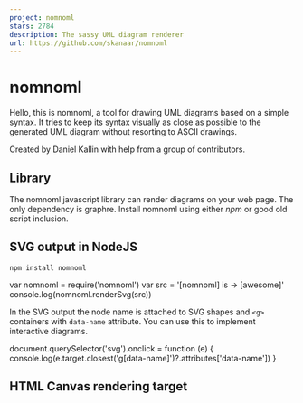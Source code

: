 ```yaml
---
project: nomnoml
stars: 2784
description: The sassy UML diagram renderer
url: https://github.com/skanaar/nomnoml
---
```


nomnoml
=======

Hello, this is nomnoml, a tool for drawing UML diagrams based on a simple syntax. It tries to keep its syntax visually as close as possible to the generated UML diagram without resorting to ASCII drawings.

Created by Daniel Kallin with help from a group of contributors.

Library
-------

The nomnoml javascript library can render diagrams on your web page. The only dependency is graphre. Install nomnoml using either _npm_ or good old script inclusion.

SVG output in NodeJS
--------------------

```
npm install nomnoml
```

var nomnoml \= require('nomnoml')
var src \= '\[nomnoml\] is -> \[awesome\]'
console.log(nomnoml.renderSvg(src))

In the SVG output the node name is attached to SVG shapes and `<g>` containers with `data-name` attribute. You can use this to implement interactive diagrams.

document.querySelector('svg').onclick \= function (e) {
  console.log(e.target.closest('g\[data-name\]')?.attributes\['data-name'\])
}

HTML Canvas rendering target
----------------------------

<script src\="//unpkg.com/graphre/dist/graphre.js"\></script\>
<script src\="//unpkg.com/nomnoml/dist/nomnoml.js"\></script\>

<canvas id\="target-canvas"\></canvas\>
<script\>
  var canvas \= document.getElementById('target-canvas')
  var source \= '\[nomnoml\] is -> \[awesome\]'
  nomnoml.draw(canvas, source)
</script\>

Command Line Interface
----------------------

`npx nomnoml` exposes the SVG renderer with a command-line interface. This mode also supports the `#import: <filename>` directive for dividing complex diagrams into multiple files.

```
npx nomnoml input-file.noml
```

Web application
---------------

The nomnoml web application is a simple editor with a live preview. It is purely client-side and uses your browser's _localStorage_, so your diagram should be here the next time you visit (but no guarantees).

### Example

This is how the Decorator pattern can look in nomnoml syntax:

```
[<frame>Decorator pattern|
  [<abstract>Component||+ operation()]
  [Client] depends --> [Component]
  [Decorator|- next: Component]
  [Decorator] decorates -- [ConcreteComponent]
  [Component] <:- [Decorator]
  [Component] <:- [ConcreteComponent]
]
```

### Association types

```
-    association
->   association
<->  association
-->  dependency
<--> dependency
-:>  generalization
<:-  generalization
--:> implementation
<:-- implementation
+-   composition
+->  composition
o-   aggregation
o->  aggregation
-o)  ball and socket
o<-) ball and socket
->o  ball and socket
--   note
-/-  hidden
```

### Classifier types

```
[name]
[<abstract> name]
[<instance> name]
[<reference> name]
[<note> name]
[<package> name]
[<frame> name]
[<database> name]
[<pipe> name]
[<start> name]
[<end> name]
[<state> name]
[<choice> name]
[<sync> name]
[<input> name]
[<lollipop> lollipop]
[<sender> name]
[<socket> socket]
[<receiver> name]
[<transceiver> name]
[<actor> name]
[<usecase> name]
[<label> name]
[<hidden> name]
[<table> name| a | 5 || b | 7]
```

### Comments

Comments are supported at the start of a line.

```
//[commented]
[not //commented]
```

### Id attribute

Two distinct nodes can have the same display name with the id attribute.

```
[<actor id=a>User]
[<actor id=b>User]
[a] -- [b]
```

### Directives

```
#import: my-common-styles.nomnoml
#arrowSize: 1
#bendSize: 0.3
#direction: down | right
#gutter: 5
#edgeMargin: 0
#gravity: 1
#edges: hard | rounded
#background: transparent
#fill: #eee8d5; #fdf6e3
#fillArrows: false
#font: Calibri
#fontSize: 12
#leading: 1.35
#lineWidth: 3
#padding: 8
#spacing: 40
#stroke: #33322E
#title: filename
#zoom: 1
#acyclicer: greedy
#ranker: network-simplex | tight-tree | longest-path
```

### Custom classifier styles

A directive that starts with "." define a classifier style. The style is written as a space separated list of modifiers and key/value pairs.

```
#.box: fill=#8f8 dashed
#.blob: visual=ellipse title=bold
[<box> GreenBox]
[<blob> HideousBlob]
```

Modifiers

```
dashed
empty
```

Key/value pairs

```
fill=(any css color)

stroke=(any css color)

align=center
align=left

direction=right
direction=down

visual=actor
visual=class
visual=database
visual=ellipse
visual=end
visual=frame
visual=hidden
visual=input
visual=none
visual=note
visual=package
visual=pipe
visual=receiver
visual=rhomb
visual=roundrect
visual=sender
visual=start
visual=table
visual=transceiver
```

Style title and text body with a comma separated list of text modifiers

```
title=left,italic,bold
body=center,italic,bold
```

Text modifiers

```
bold
center
italic
left
underline
```

Contributing
------------

If you want to contribute to the project, more info is available in CONTRIBUTING.md.
